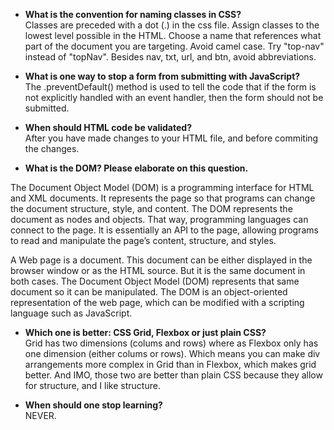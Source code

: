 * **What is the convention for naming classes in CSS?**  
Classes are preceded with a dot (.) in the css file. 
Assign classes to the lowest level possible in the HTML.
Choose a name that references what part of the document you are targeting.
Avoid camel case. Try "top-nav" instead of "topNav".
Besides nav, txt, url, and btn, avoid abbreviations.  

* **What is one way to stop a form from submitting with JavaScript?**  
The .preventDefault() method is used to tell the code that if the form is not explicitly
handled with an event handler, then the form should not be submitted. 

* **When should HTML code be validated?**  
After you have made changes to your HTML file, and before commiting the changes.

* **What is the DOM? Please elaborate on this question.**  

The Document Object Model (DOM) is a programming interface for HTML and XML documents. It represents the page so that programs can change the document structure, style, and content. The DOM represents the document as nodes and objects. That way, programming languages can connect to the page. 
It is essentially an API to the page, allowing programs to read and manipulate the page’s content, structure, and styles.

A Web page is a document. This document can be either displayed in the browser window or as the HTML source. But it is the same document in both cases. The Document Object Model (DOM) represents that same document so it can be manipulated. The DOM is an object-oriented representation of the web page, which can be modified with a scripting language such as JavaScript.  


* **Which one is better: CSS Grid, Flexbox or just plain CSS?**  
Grid has two dimensions (colums and rows) where as Flexbox only has one dimension (either colums or rows). Which means you can make div arrangements more complex in Grid than in Flexbox, which makes grid better. And IMO, those two are better than plain CSS because they allow for structure, and I like structure. 

* **When should one stop learning?**  
NEVER.